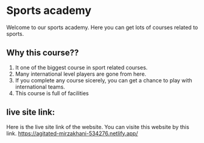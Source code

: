 # Sports academy

Welcome to our sports academy. Here you can get lots of courses related to sports.

## Why this course??

1. It one of the biggest course in sport related courses.
2. Many international level players are gone from here.
3. If you complete any course sicerely, you can get a chance to play with international teams.
4. This course is full of facilities

## live site link: 

Here is the live site link of the website. You can visite this website by this link.
https://agitated-mirzakhani-534276.netlify.app/
